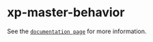 # xp-master-behavior

See the [`documentation page`](http://expandjs.com/elements/xp-master-behavior) for more information.